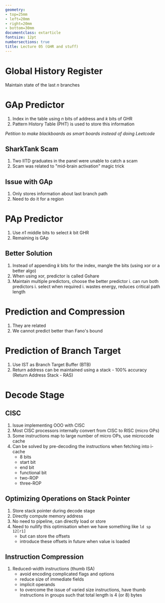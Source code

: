 ```yaml
---
geometry:
- top=25mm
- left=20mm
- right=20mm
- bottom=30mm
documentclass: extarticle
fontsize: 12pt
numbersections: true
title: Lecture 05 (GHR and stuff)
--- 
```


# Global History Register
Maintain state of the last $n$ branches

# GAp Predictor
1. Index in the table using $n$ bits of address and $k$ bits of GHR
1. Pattern History Table (PHT) is used to store this information

*Petition to make blackboards as smart boards instead of doing Leetcode*

## SharkTank Scam
1. Two IITD graduates in the panel were unable to catch a scam
1. Scam was related to "mid-brain activation" magic trick

## Issue with GAp
1. Only stores information about last branch path
1. Need to do it for a region

# PAp Predictor
1. Use $n1$ middle bits to select $k$ bit GHR
1. Remaining is GAp

## Better Solution
1. Instead of appending $k$ bits for the index, mangle the bits (using xor or a better algo)
1. When using xor, predictor is called Gshare
1. Maintain multiple predictors, choose the better predictor
    i. can run both predictors
    i. select when required
    i. wastes energy, reduces critical path length

# Prediction and Compression
1. They are related
1. We cannot predict better than Fano's bound

# Prediction of Branch Target
1. Use IST as Branch Target Buffer (BTB)
1. Return address can be maintained using a stack - 100% accuracy (Return Address Stack - RAS)

# Decode Stage

## CISC
1. Issue implementing OOO with CISC
1. Most CISC processors internally convert from CISC to RISC (micro OPs)
1. Some instructions map to large number of micro OPs, use microcode cache
1. Can be solved by pre-decoding the instructions when fetching into i-cache
    - 8 bits
    - start bit
    - end bit
    - functional bit
    - two-ROP
    - three-ROP

## Optimizing Operations on Stack Pointer
1. Store stack pointer during decode stage
1. Directly compute memory address
1. No need to pipeline, can directly load or store
1. Need to nullify this optimisation when we have something like `ld sp 12[r1]`
    - but can store the offsets
    - introduce these offsets in future when value is loaded

## Instruction Compression
1. Reduced-width instructions (thumb ISA)
    - avoid encoding complicated flags and options
    - reduce size of immediate fields
    - implicit operands
    - to overcome the issue of varied size instructions, have thumb instructions in groups such that total length is 4 (or 8) bytes
